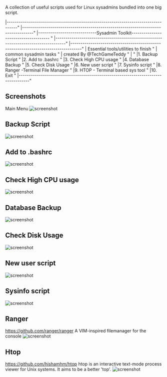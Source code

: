 A collection of useful scripts used for Linux sysadmins
bundled into one big script.

 |-----------------------------------------------------------------------------------"
 |-----------------------------------------------------------------------------------"
 |-----------------------------Sysadmin Toolkit------------------------------------- "
 |-----------------------------------------------------------------------------------"
 |-----------------------------------------------------------------------------------"
 | Essential tools/utilities to finish 	                  	                        "
 | common sysadmin tasks                                                             "
 | created By @TechGameTeddy                                                         "
 |                                                                                   "
 |1. Backup Script                                                                   "
 |2. Add to .bashrc                                                                  "
 |3. Check High CPU usage                                                            "
 |4. Database Backup                                                                 "
 |5. Check Disk Usage                                                                "
 |6. New user script                                                                 "
 |7. Sysinfo script                                                                  "
 |8. Ranger -Terminal File Manager                                                   "
 |9. HTOP - Terminal based sys tool                                                  "
 |10. Exit                                                                           "
 |-----------------------------------------------------------------------------------"


## Screenshots ##

Main Menu
![screenshot](https://github.com/tmeralus/sysadmin-kit/blob/master/img/sysinfo_main.png)

## Backup Script ##
![screenshot](https://github.com/tmeralus/sysadmin-kit/blob/master/img/1.png)

## Add to .bashrc ##
![screenshot](https://github.com/tmeralus/sysadmin-kit/blob/master/img/2.png)

## Check High CPU usage ##
![screenshot](https://github.com/tmeralus/sysadmin-kit/blob/master/img/3.png)

## Database Backup ##
![screenshot](https://github.com/tmeralus/sysadmin-kit/blob/master/img/4.png)

## Check Disk Usage ##
![screenshot](https://github.com/tmeralus/sysadmin-kit/blob/master/img/5.png)

## New user script ##
![screenshot](https://github.com/tmeralus/sysadmin-kit/blob/master/img/6.png)

## Sysinfo script ##
![screenshot](https://github.com/tmeralus/sysadmin-kit/blob/master/img/7.png)

## Ranger ##
https://github.com/ranger/ranger
A VIM-inspired filemanager for the console
![screenshot](https://github.com/tmeralus/sysadmin-kit/blob/master/img/8.png)

## Htop ##
https://github.com/hishamhm/htop
htop is an interactive text-mode process viewer for Unix systems. It aims to be a better 'top'.
![screenshot](https://github.com/tmeralus/sysadmin-kit/blob/master/img/9.png)
